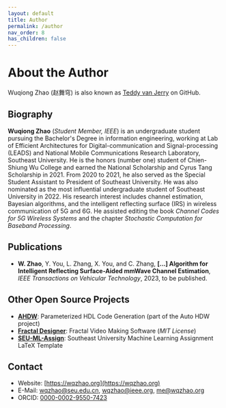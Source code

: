 ```yaml
---
layout: default
title: Author
permalink: /author
nav_order: 8
has_children: false
---
```


# About the Author

Wuqiong Zhao (赵舞穹) is
also known as [Teddy van Jerry](https://github.com/Teddy-van-Jerry) on GitHub.

## Biography

**Wuqiong Zhao** (*Student Member, IEEE*)
is an undergraduate student pursuing the Bachelor's Degree in information engineering, working at Lab of Efficient Architectures for Digital-communication and Signal-processing (LEADS) and National Mobile Communications Research Laboratory, Southeast University.
He is the honors (number one) student of Chien-Shiung Wu College
and earned the National Scholarship and Cyrus Tang Scholarship in 2021.
From 2020 to 2021, he also served as the Special Student Assistant to President of Southeast University.
He was also nominated as the most influential undergraduate student of Southeast University in 2022.
His research interest includes channel estimation, Bayesian algorithms, and the intelligent reflecting surface (IRS) in wireless communication of 5G and 6G.
He assisted editing the book *Channel Codes for 5G Wireless Systems* and the chapter *Stochastic Computation for Baseband Processing*.

## Publications
- **W. Zhao**, Y. You, L. Zhang, X. You, and C. Zhang, **[...] Algorithm for Intelligent Reflecting Surface-Aided mmWave Channel Estimation**, *IEEE Transactions on Vehicular Technology*, 2023, to be published.

## Other Open Source Projects
- [**AHDW**](https://ahdw.org): Parameterized HDL Code Generation (part of the Auto HDW project)
- [**Fractal Designer**](https://github.com/Teddy-van-Jerry/Fractal_Designer): Fractal Video Making Software (*MIT License*)
- [**SEU-ML-Assign**](https://ctan.org/pkg/seu-ml-assign): Southeast University Machine Learning Assignment LaTeX Template

## Contact
- Website: [https://wqzhao.org](https://wqzhao.org)
- E-Mail: wqzhao@seu.edu.cn, wqzhao@ieee.org, me@wqzhao.org
- ORCID: [0000-0002-9550-7423](https://orcid.org/0000-0002-9550-7423)

